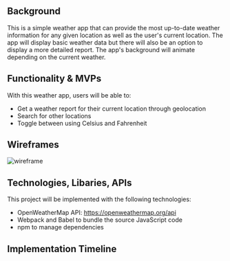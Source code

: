 ## Background
This is a simple weather app that can provide the most up-to-date weather 
information for any given location as well as the user's current location. The 
app will display basic weather data but there will also be an option to display 
a more detailed report. The app's background will animate depending on the 
current weather. 

## Functionality & MVPs
With this weather app, users will be able to: 
- Get a weather report for their current location through geolocation
- Search for other locations
- Toggle between using Celsius and Fahrenheit 

## Wireframes
![wireframe](https://user-images.githubusercontent.com/114632709/228934974-734df209-9573-4b2e-90ec-73c66479e434.png)

## Technologies, Libaries, APIs
This project will be implemented with the following technologies: 
- OpenWeatherMap API: https://openweathermap.org/api
- Webpack and Babel to bundle the source JavaScript code
- npm to manage dependencies

## Implementation Timeline
